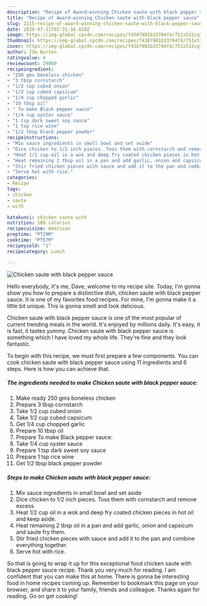 ```yaml
---
description: "Recipe of Award-winning Chicken saute with black pepper sauce"
title: "Recipe of Award-winning Chicken saute with black pepper sauce"
slug: 2215-recipe-of-award-winning-chicken-saute-with-black-pepper-sauce
date: 2020-07-31T02:31:16.828Z
image: https://img-global.cpcdn.com/recipes/f4387981b33784f4/751x532cq70/chicken-saute-with-black-pepper-sauce-recipe-main-photo.jpg
thumbnail: https://img-global.cpcdn.com/recipes/f4387981b33784f4/751x532cq70/chicken-saute-with-black-pepper-sauce-recipe-main-photo.jpg
cover: https://img-global.cpcdn.com/recipes/f4387981b33784f4/751x532cq70/chicken-saute-with-black-pepper-sauce-recipe-main-photo.jpg
author: Ida Burton
ratingvalue: 4
reviewcount: 29869
recipeingredient:
- "250 gms boneless chicken"
- "3 tbsp cornstarch"
- "1/2 cup cubed onion"
- "1/2 cup cubed capsicum"
- "1/4 cup chopped garlic"
- "10 tbsp oil"
- " To make Black pepper sauce"
- "1/4 cup oyster sauce"
- "1 tsp dark sweet soy sauce"
- "1 tsp rice wine"
- "1/2 tbsp black pepper powder"
recipeinstructions:
- "Mix sauce ingredients in small bowl and set aside"
- "Dice chicken to 1/2 inch pieces. Toss them with cornstarch and remove excess"
- "Heat 1/2 cup oil in a wok and deep fry coated chicken pieces in hot oil and keep aside."
- "Heat remaining 2 tbsp oil in a pan and add garlic, onion and capsicum and saute fry them."
- "Stir fried chicken pieces with sauce and add it to the pan and combine everything together."
- "Serve hot with rice."
categories:
- Recipe
tags:
- chicken
- saute
- with

katakunci: chicken saute with 
nutrition: 189 calories
recipecuisine: American
preptime: "PT29M"
cooktime: "PT57M"
recipeyield: "1"
recipecategory: Lunch

---
```



![Chicken saute with black pepper sauce](https://img-global.cpcdn.com/recipes/f4387981b33784f4/751x532cq70/chicken-saute-with-black-pepper-sauce-recipe-main-photo.jpg)

Hello everybody, it's me, Dave, welcome to my recipe site. Today, I'm gonna show you how to prepare a distinctive dish, chicken saute with black pepper sauce. It is one of my favorites food recipes. For mine, I'm gonna make it a little bit unique. This is gonna smell and look delicious.

Chicken saute with black pepper sauce is one of the most popular of current trending meals in the world. It's enjoyed by millions daily. It's easy, it is fast, it tastes yummy. Chicken saute with black pepper sauce is something which I have loved my whole life. They're fine and they look fantastic.




To begin with this recipe, we must first prepare a few components. You can cook chicken saute with black pepper sauce using 11 ingredients and 6 steps. Here is how you can achieve that.

<!--inarticleads1-->

##### The ingredients needed to make Chicken saute with black pepper sauce:

1. Make ready 250 gms boneless chicken
1. Prepare 3 tbsp cornstarch
1. Take 1/2 cup cubed onion
1. Take 1/2 cup cubed capsicum
1. Get 1/4 cup chopped garlic
1. Prepare 10 tbsp oil
1. Prepare  To make Black pepper sauce:
1. Take 1/4 cup oyster sauce
1. Prepare 1 tsp dark sweet soy sauce
1. Prepare 1 tsp rice wine
1. Get 1/2 tbsp black pepper powder




<!--inarticleads2-->

##### Steps to make Chicken saute with black pepper sauce:

1. Mix sauce ingredients in small bowl and set aside
1. Dice chicken to 1/2 inch pieces. Toss them with cornstarch and remove excess
1. Heat 1/2 cup oil in a wok and deep fry coated chicken pieces in hot oil and keep aside.
1. Heat remaining 2 tbsp oil in a pan and add garlic, onion and capsicum and saute fry them.
1. Stir fried chicken pieces with sauce and add it to the pan and combine everything together.
1. Serve hot with rice.




So that is going to wrap it up for this exceptional food chicken saute with black pepper sauce recipe. Thank you very much for reading. I am confident that you can make this at home. There is gonna be interesting food in home recipes coming up. Remember to bookmark this page on your browser, and share it to your family, friends and colleague. Thanks again for reading. Go on get cooking!
